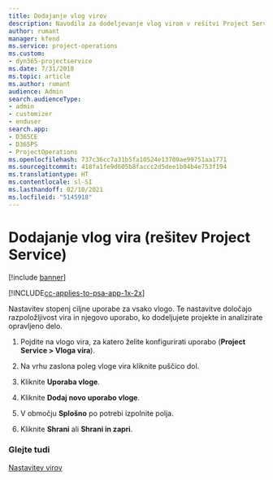 ```yaml
---
title: Dodajanje vlog virov
description: Navodila za dodeljevanje vlog virom v rešitvi Project Service
author: rumant
manager: kfend
ms.service: project-operations
ms.custom:
- dyn365-projectservice
ms.date: 7/31/2018
ms.topic: article
ms.author: rumant
audience: Admin
search.audienceType:
- admin
- customizer
- enduser
search.app:
- D365CE
- D365PS
- ProjectOperations
ms.openlocfilehash: 737c36cc7a31b5fa10524e13709ae99751aa1771
ms.sourcegitcommit: 418fa1fe9d605b8faccc2d5dee1b04b4e753f194
ms.translationtype: HT
ms.contentlocale: sl-SI
ms.lasthandoff: 02/10/2021
ms.locfileid: "5145918"
---
```

# <a name="add-resource-roles-project-service"></a>Dodajanje vlog vira (rešitev Project Service)

[!include [banner](../includes/psa-now-project-operations.md)]

[!INCLUDE[cc-applies-to-psa-app-1x-2x](../includes/cc-applies-to-psa-app-1x-2x.md)]

Nastavitev stopenj ciljne uporabe za vsako vlogo. Te nastavitve določajo razpoložljivost vira in njegovo uporabo, ko dodeljujete projekte in analizirate opravljeno delo.  
  
1.  Pojdite na vlogo vira, za katero želite konfigurirati uporabo (**Project Service > Vloga vira**).  
  
2.  Na vrhu zaslona poleg vloge vira kliknite puščico dol.  
  
3.  Kliknite **Uporaba vloge**.  
  
4.  Kliknite **Dodaj novo uporabo vloge**.  
  
5.  V območju **Splošno** po potrebi izpolnite polja.  
  
6.  Kliknite **Shrani** ali **Shrani in zapri**.  
  
### <a name="see-also"></a>Glejte tudi  
 [Nastavitev virov](../psa/set-up-resources.md)
